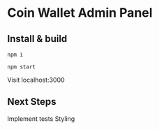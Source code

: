 # Coin Wallet Admin Panel

## Install & build
`npm i`

`npm start`

Visit localhost:3000

## Next Steps
Implement tests
Styling

